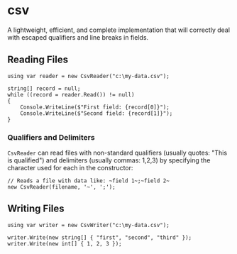 # csv
A lightweight, efficient, and complete implementation that will correctly deal with escaped qualifiers and line breaks in fields.

## Reading Files

```
using var reader = new CsvReader("c:\my-data.csv");

string[] record = null;
while ((record = reader.Read()) != null)
{
    Console.WriteLine($"First field: {record[0]}");
    Console.WriteLine($"Second field: {record[1]}");
}
```

### Qualifiers and Delimiters
`CsvReader` can read files with non-standard qualifiers (usually quotes: "This is qualified") and delimiters (usually commas: 1,2,3) by specifying the character used for each in the constructor:

```
// Reads a file with data like: ~field 1~;~field 2~
new CsvReader(filename, '~', ';');
```
## Writing Files

```
using var writer = new CsvWriter("c:\my-data.csv");

writer.Write(new string[] { "first", "second", "third" });
writer.Write(new int[] { 1, 2, 3 });
```